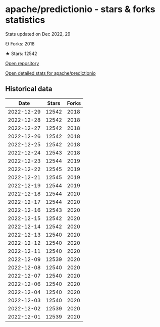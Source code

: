 # apache/predictionio - stars & forks statistics

Stats updated on Dec 2022, 29

☋ Forks: 2018

★ Stars: 12542

[Open repository](https://github.com/apache/predictionio)

[Open detailed stats for apache/predictionio](https://reviewgithub.com/rep/apache/predictionio)

## Historical data
| Date | Stars | Forks |
|------|-------|-------|
| 2022-12-29 | 12542 | 2018 | 
| 2022-12-28 | 12542 | 2018 | 
| 2022-12-27 | 12542 | 2018 | 
| 2022-12-26 | 12542 | 2018 | 
| 2022-12-25 | 12542 | 2018 | 
| 2022-12-24 | 12543 | 2018 | 
| 2022-12-23 | 12544 | 2019 | 
| 2022-12-22 | 12545 | 2019 | 
| 2022-12-21 | 12545 | 2019 | 
| 2022-12-19 | 12544 | 2019 | 
| 2022-12-18 | 12544 | 2020 | 
| 2022-12-17 | 12544 | 2020 | 
| 2022-12-16 | 12543 | 2020 | 
| 2022-12-15 | 12542 | 2020 | 
| 2022-12-14 | 12542 | 2020 | 
| 2022-12-13 | 12540 | 2020 | 
| 2022-12-12 | 12540 | 2020 | 
| 2022-12-11 | 12540 | 2020 | 
| 2022-12-09 | 12539 | 2020 | 
| 2022-12-08 | 12540 | 2020 | 
| 2022-12-07 | 12540 | 2020 | 
| 2022-12-06 | 12540 | 2020 | 
| 2022-12-04 | 12540 | 2020 | 
| 2022-12-03 | 12540 | 2020 | 
| 2022-12-02 | 12539 | 2020 | 
| 2022-12-01 | 12539 | 2020 | 

